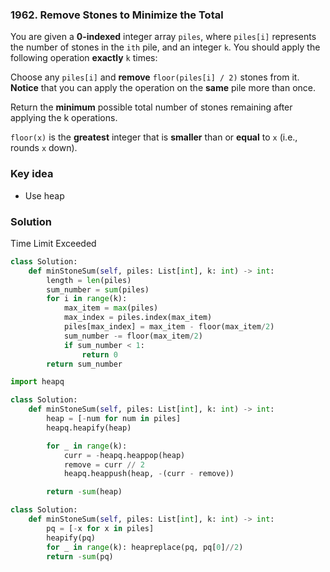 ### 1962. Remove Stones to Minimize the Total
You are given a **0-indexed** integer array `piles`, where `piles[i]` represents the number of stones in the `ith` pile, and an integer `k`. You should apply the following operation **exactly** `k` times:

Choose any `piles[i]` and **remove** `floor(piles[i] / 2)` stones from it.
**Notice** that you can apply the operation on the **same** pile more than once.

Return the **minimum** possible total number of stones remaining after applying the k operations.

`floor(x)` is the **greatest** integer that is **smaller** than or **equal** to `x` (i.e., rounds `x` down).
### Key idea
- Use heap




### Solution
Time Limit Exceeded
```python
class Solution:
    def minStoneSum(self, piles: List[int], k: int) -> int:
        length = len(piles)
        sum_number = sum(piles)
        for i in range(k):
            max_item = max(piles)
            max_index = piles.index(max_item)
            piles[max_index] = max_item - floor(max_item/2)
            sum_number -= floor(max_item/2)
            if sum_number < 1:
                return 0
        return sum_number
```

```python
import heapq

class Solution:
    def minStoneSum(self, piles: List[int], k: int) -> int:
        heap = [-num for num in piles]
        heapq.heapify(heap)

        for _ in range(k):
            curr = -heapq.heappop(heap)
            remove = curr // 2
            heapq.heappush(heap, -(curr - remove))

        return -sum(heap)
```
```python
class Solution:
    def minStoneSum(self, piles: List[int], k: int) -> int:
        pq = [-x for x in piles]
        heapify(pq)
        for _ in range(k): heapreplace(pq, pq[0]//2)
        return -sum(pq)
```

